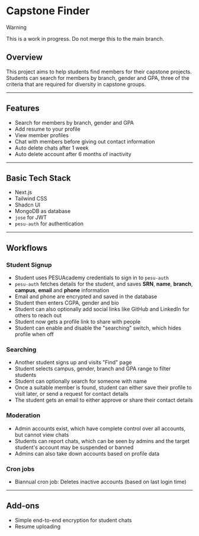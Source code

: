 # Capstone Finder

> [!WARNING]
> This is a work in progress. Do not merge this to the main branch.

## Overview

This project aims to help students find members for their capstone projects. Students can search for members by branch, gender and GPA, three of the criteria that are required for diversity in capstone groups.

---

## Features

- Search for members by branch, gender and GPA
- Add resume to your profile
- View member profiles
- Chat with members before giving out contact information
- Auto delete chats after 1 week
- Auto delete account after 6 months of inactivity

---

## Basic Tech Stack

- Next.js
- Tailwind CSS
- Shadcn UI
- MongoDB as database
- `jose` for JWT
- `pesu-auth` for authentication

---

## Workflows

### Student Signup

- Student uses PESUAcademy credentials to sign in to `pesu-auth`
- `pesu-auth` fetches details for the student, and saves **SRN**, **name**, **branch**, **campus**, **email** and **phone** information
- Email and phone are encrypted and saved in the database
- Student then enters CGPA, gender and bio
- Student can also optionally add social links like GitHub and LinkedIn for others to reach out
- Student now gets a profile link to share with people
- Student can enable and disable the "searching" switch, which hides profile when off

### Searching

- Another student signs up and visits "Find" page
- Student selects campus, gender, branch and GPA range to filter students
- Student can optionally search for someone with name
- Once a suitable member is found, student can either save their profile to visit later, or send a request for contact details
- The student gets an email to either approve or share their contact details

### Moderation

- Admin accounts exist, which have complete control over all accounts, but cannot view chats
- Students can report chats, which can be seen by admins and the target student's account may be suspended or banned
- Admins can also take down accounts based on profile data

### Cron jobs

- Biannual cron job: Deletes inactive accounts (based on last login time)

---

## Add-ons

- Simple end-to-end encryption for student chats
- Resume uploading
